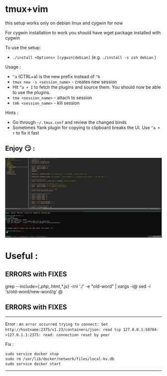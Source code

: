 # tmux+vim
this setup works only on debian linux  and cygwin for now

For cygwin installation to work you should have wget package installed with cygwin

To use the setup:
  -  `./install <Options> [cygwin|debian]` (e.g. `./install -s zsh debian` )
  
Usage :
  - `^a` (CTRL+a) is the new prefix instead of `^b` 
  - `tmux new -s <session_name>` - creates new session
  -  Hit `^a + I` to fetch the plugins and source them. You should now be able to use the plugins.
  - `tma <session_name>` - attach to session
  - `tmk <session_name>` - kill session

Hints :
  - Go through `~/.tmux.conf` and review the changed binds
  - Sometimes Yank plugin for copying to clipboard breaks the UI. Use `^a + r` to fix it fast
  
## Enjoy :smirk: :
![alt tag](https://raw.githubusercontent.com/adrian-galbenus/tmux-vim/develop/tmux%2Bvim.png)


# Useful :


## ERRORS with FIXES

grep --include={*.php,*.html,*.js} -rnl './' -e "old-word" | xargs -i@ sed -i 's/old-word/new-word/g' @



 ## ERRORS with FIXES 
-------------------
Error : 
```An error occurred trying to connect: Get http://hsotname:2375/v1.23/containers/json: read tcp 127.0.0.1:58704->127.0.1.1:2375: read: connection reset by peer```

Fix : 
```
sudo service docker stop
sudo rm /var/lib/docker/network/files/local-kv.db
sudo service docker start
```
------------------
